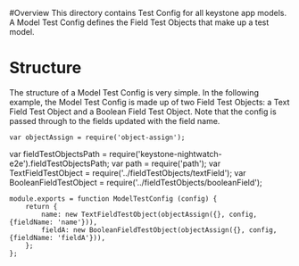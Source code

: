#Overview
This directory contains Test Config for all keystone app models.  A Model Test Config defines the Field Test Objects that make up a test model.


# Structure
The structure of a Model Test Config is very simple.  In the following example, the Model Test Config is made up of two Field Test Objects:
a Text Field Test Object and a Boolean Field Test Object.  Note that the config is passed through to the fields updated with the field name.

    var objectAssign = require('object-assign');
var fieldTestObjectsPath = require('keystone-nightwatch-e2e').fieldTestObjectsPath;
var path = require('path');
    var TextFieldTestObject = require('../fieldTestObjects/textField');
    var BooleanFieldTestObject = require('../fieldTestObjects/booleanField');

    module.exports = function ModelTestConfig (config) {
        return {
            name: new TextFieldTestObject(objectAssign({}, config, {fieldName: 'name'})),
            fieldA: new BooleanFieldTestObject(objectAssign({}, config, {fieldName: 'fieldA'})),
        };
    };
